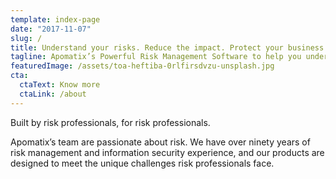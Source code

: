 ```yaml
---
template: index-page
date: "2017-11-07"
slug: /
title: Understand your risks. Reduce the impact. Protect your business
tagline: Apomatix’s Powerful Risk Management Software to help you understand, fix and manage all your organisation’s risks.
featuredImage: /assets/toa-heftiba-0rlfirsdvzu-unsplash.jpg
cta:
  ctaText: Know more
  ctaLink: /about
---
```


Built by risk professionals, for risk professionals.

Apomatix’s team are passionate about risk. We have over ninety years of risk management and information security experience, and our products are designed to meet the unique challenges risk professionals face.
